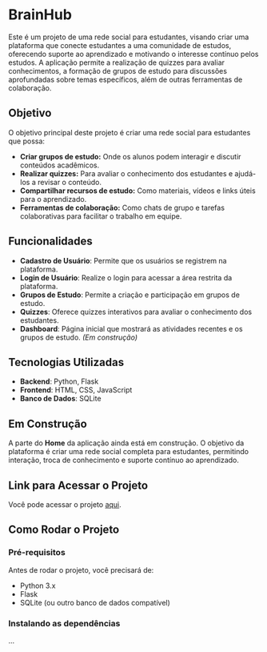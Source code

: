 # BrainHub

Este é um projeto de uma rede social para estudantes, visando criar uma plataforma que conecte estudantes a uma comunidade de estudos, oferecendo suporte ao aprendizado e motivando o interesse contínuo pelos estudos. A aplicação permite a realização de quizzes para avaliar conhecimentos, a formação de grupos de estudo para discussões aprofundadas sobre temas específicos, além de outras ferramentas de colaboração.

## Objetivo

O objetivo principal deste projeto é criar uma rede social para estudantes que possa:

- **Criar grupos de estudo:** Onde os alunos podem interagir e discutir conteúdos acadêmicos.
- **Realizar quizzes:** Para avaliar o conhecimento dos estudantes e ajudá-los a revisar o conteúdo.
- **Compartilhar recursos de estudo:** Como materiais, vídeos e links úteis para o aprendizado.
- **Ferramentas de colaboração:** Como chats de grupo e tarefas colaborativas para facilitar o trabalho em equipe.

## Funcionalidades

- **Cadastro de Usuário**: Permite que os usuários se registrem na plataforma.
- **Login de Usuário**: Realize o login para acessar a área restrita da plataforma.
- **Grupos de Estudo**: Permite a criação e participação em grupos de estudo.
- **Quizzes**: Oferece quizzes interativos para avaliar o conhecimento dos estudantes.
- **Dashboard**: Página inicial que mostrará as atividades recentes e os grupos de estudo. *(Em construção)*

## Tecnologias Utilizadas

- **Backend**: Python, Flask
- **Frontend**: HTML, CSS, JavaScript
- **Banco de Dados**: SQLite

## Em Construção

A parte do **Home** da aplicação ainda está em construção. O objetivo da plataforma é criar uma rede social completa para estudantes, permitindo interação, troca de conhecimento e suporte contínuo ao aprendizado.

## Link para Acessar o Projeto

Você pode acessar o projeto [aqui](http://127.0.0.1:5000/login).

## Como Rodar o Projeto

### Pré-requisitos

Antes de rodar o projeto, você precisará de:

- Python 3.x
- Flask
- SQLite (ou outro banco de dados compatível)

### Instalando as dependências

...
